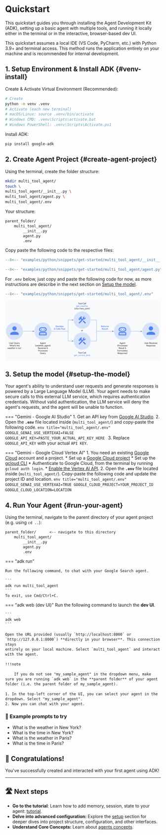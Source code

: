 # Quickstart

This quickstart guides you through installing the Agent Development Kit (ADK),
setting up a basic agent with multiple tools, and running it locally either in the terminal or in the interactive, browser-based dev UI.

<!-- <img src="../../assets/quickstart.png" alt="Quickstart setup"> -->

This quickstart assumes a local IDE (VS Code, PyCharm, etc.) with Python 3.9+
and terminal access. This method runs the application entirely on your machine
and is recommended for internal development.

## 1. Setup Environment & Install ADK {#venv-install}

Create & Activate Virtual Environment (Recommended):

```bash
# Create
python -m venv .venv
# Activate (each new terminal)
# macOS/Linux: source .venv/bin/activate
# Windows CMD: .venv\Scripts\activate.bat
# Windows PowerShell: .venv\Scripts\Activate.ps1
```

Install ADK:

```bash
pip install google-adk
```

## 2. Create Agent Project {#create-agent-project}

Using the terminal, create the folder structure:

```bash
mkdir multi_tool_agent/
touch \
multi_tool_agent/__init__.py \
multi_tool_agent/agent.py \
multi_tool_agent/.env
```

Your structure:

```console
parent_folder/
    multi_tool_agent/
        __init__.py
        agent.py
        .env
```

Copy paste the following code to the respective files:

```python title="multi_tool_agent/__init__.py"
--8<-- "examples/python/snippets/get-started/multi_tool_agent/__init__.py"
```

```python title="multi_tool_agent/agent.py"
--8<-- "examples/python/snippets/get-started/multi_tool_agent/agent.py"
```

For `.env` below, just copy and paste the following code for now, as more instructions are describe in the next section on [Setup the model](#setup-the-model).

```python title="multi_tool_agent/.env"
--8<-- "examples/python/snippets/get-started/multi_tool_agent/.env"
```


![intro_components.png](../assets/quickstart-flow-tool.png)


## 3. Setup the model {#setup-the-model}

Your agent's ability to understand user requests and generate responses is
powered by a Large Language Model (LLM). Your agent needs to make secure calls
to this external LLM service, which requires authentication credentials. Without
valid authentication, the LLM service will deny the agent's requests, and the
agent will be unable to function.

=== "Gemini - Google AI Studio"
    1. Get an API key from [Google AI Studio](https://aistudio.google.com/apikey).
    2. Open the **`.env`** file located inside (`multi_tool_agent/`) and copy-paste the following code.
        ```env title="multi_tool_agent/.env"
        GOOGLE_GENAI_USE_VERTEXAI=FALSE
        GOOGLE_API_KEY=PASTE_YOUR_ACTUAL_API_KEY_HERE
        ```
    3. Replace `GOOGLE_API_KEY` with your actual `API KEY`.

=== "Gemini - Google Cloud Vertex AI"
    1. You need an existing [Google Cloud](https://cloud.google.com/?e=48754805&hl=en) account and a project.
        * Set up a [Google Cloud project](https://cloud.google.com/vertex-ai/generative-ai/docs/start/quickstarts/quickstart-multimodal#setup-gcp)
        * Set up the [gcloud CLI](https://cloud.google.com/vertex-ai/generative-ai/docs/start/quickstarts/quickstart-multimodal#setup-local)
        * Authenticate to Google Cloud, from the terminal by running `gcloud auth login`.
        * [Enable the Vertex AI API](https://console.cloud.google.com/flows/enableapi?apiid=aiplatform.googleapis.com).
    2. Open the **`.env`** file located inside (`multi_tool_agent/`). Copy-paste the following code and update the project ID and location.
        ```env title="multi_tool_agent/.env"
        GOOGLE_GENAI_USE_VERTEXAI=TRUE
        GOOGLE_CLOUD_PROJECT=YOUR_PROJECT_ID
        GOOGLE_CLOUD_LOCATION=LOCATION
        ```

## 4. Run Your Agent {#run-your-agent}

Using the terminal, navigate to the parent directory of your agent project
(e.g. using `cd ..`):

```console
parent_folder/      <-- navigate to this directory
    multi_tool_agent/
        __init__.py
        agent.py
        .env
```

=== "adk run"

    Run the following command, to chat with your Google Search agent.

    ```
    adk run multi_tool_agent
    ```
    To exit, use Cmd/Ctrl+C.

=== "adk web (dev UI)"
    Run the following command to launch the **dev UI**.

    ```
    adk web
    ```

    Open the URL provided (usually `http://localhost:8000` or
    `http://127.0.0.1:8000`) **directly in your browser**. This connection stays
    entirely on your local machine. Select `multi_tool_agent` and interact with the agent.

    !!!note
        
        If you do not see "my_sample_agent" in the dropdown menu, make sure you are running `adk web` in the **parent folder** of your agent folder (i.e. the parent folder of my_sample_agent).

    1. In the top-left corner of the UI, you can select your agent in the dropdown. Select "my_sample_agent".
    2. Now you can chat with your agent.

### 📝 Example prompts to try

* What is the weather in New York?
* What is the time in New York?
* What is the weather in Paris?
* What is the time in Paris?

## 🎉 Congratulations!

You've successfully created and interacted with your first agent using ADK!

---

## 🛣️ Next steps

* **Go to the tutorial**: Learn how to add memory, session, state to your agent: [tutorial](tutorial.md).
* **Delve into advanced configuration:** Explore the [setup](installation.md) section for deeper dives into project structure, configuration, and other interfaces.
* **Understand Core Concepts:** Learn about [agents concepts](../agents/index.md).
